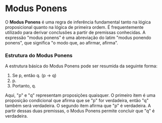 # Modus Ponens

O **Modus Ponens** é uma regra de inferência fundamental tanto na lógica proposicional quanto na lógica de primeira ordem. É frequentemente utilizado para derivar conclusões a partir de premissas conhecidas. A expressão "modus ponens" é uma abreviação do latim "modus ponendo ponens", que significa "o modo que, ao afirmar, afirma".

### Estrutura do Modus Ponens

A estrutura básica do Modus Ponens pode ser resumida da seguinte forma:

1. Se p, então q. (p → q)
2. p.
3. Portanto, q.

Aqui, "p" e "q" representam proposições quaisquer. O primeiro item é uma proposição condicional que afirma que se "p" for verdadeira, então "q" também será verdadeira. O segundo item afirma que "p" é verdadeira. A partir dessas duas premissas, o Modus Ponens permite concluir que "q" é verdadeira.
